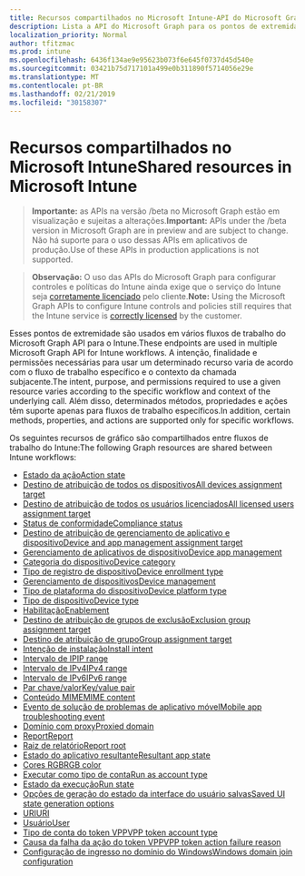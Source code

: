 ```yaml
---
title: Recursos compartilhados no Microsoft Intune-API do Microsoft Graph
description: Lista a API do Microsoft Graph para os pontos de extremidade do Intune (REST) que dão suporte a vários fluxos de trabalho para uma organização de locatário.
localization_priority: Normal
author: tfitzmac
ms.prod: intune
ms.openlocfilehash: 6436f134ae9e95623b073f6e645f0737d45d540e
ms.sourcegitcommit: 03421b75d717101a499e0b311890f5714056e29e
ms.translationtype: MT
ms.contentlocale: pt-BR
ms.lasthandoff: 02/21/2019
ms.locfileid: "30158307"
---
```

# <a name="shared-resources-in-microsoft-intune"></a><span data-ttu-id="b0773-103">Recursos compartilhados no Microsoft Intune</span><span class="sxs-lookup"><span data-stu-id="b0773-103">Shared resources in Microsoft Intune</span></span>

> <span data-ttu-id="b0773-104">**Importante:** as APIs na versão /beta no Microsoft Graph estão em visualização e sujeitas a alterações.</span><span class="sxs-lookup"><span data-stu-id="b0773-104">**Important:** APIs under the /beta version in Microsoft Graph are in preview and are subject to change.</span></span> <span data-ttu-id="b0773-105">Não há suporte para o uso dessas APIs em aplicativos de produção.</span><span class="sxs-lookup"><span data-stu-id="b0773-105">Use of these APIs in production applications is not supported.</span></span>

> <span data-ttu-id="b0773-106">**Observação:** O uso das APIs do Microsoft Graph para configurar controles e políticas do Intune ainda exige que o serviço do Intune seja [corretamente licenciado](https://www.microsoft.com/en-us/cloud-platform/microsoft-intune-pricing) pelo cliente.</span><span class="sxs-lookup"><span data-stu-id="b0773-106">**Note:** Using the Microsoft Graph APIs to configure Intune controls and policies still requires that the Intune service is [correctly licensed](https://www.microsoft.com/en-us/cloud-platform/microsoft-intune-pricing) by the customer.</span></span>

<span data-ttu-id="b0773-107">Esses pontos de extremidade são usados em vários fluxos de trabalho do Microsoft Graph API para o Intune.</span><span class="sxs-lookup"><span data-stu-id="b0773-107">These endpoints are used in multiple Microsoft Graph API for Intune workflows.</span></span>  <span data-ttu-id="b0773-108">A intenção, finalidade e permissões necessárias para usar um determinado recurso varia de acordo com o fluxo de trabalho específico e o contexto da chamada subjacente.</span><span class="sxs-lookup"><span data-stu-id="b0773-108">The intent, purpose, and permissions required to use a given resource varies according to the specific workflow and context of the underlying call.</span></span>  <span data-ttu-id="b0773-109">Além disso, determinados métodos, propriedades e ações têm suporte apenas para fluxos de trabalho específicos.</span><span class="sxs-lookup"><span data-stu-id="b0773-109">In addition, certain methods, properties, and actions are supported only for specific workflows.</span></span>

<span data-ttu-id="b0773-110">Os seguintes recursos de gráfico são compartilhados entre fluxos de trabalho do Intune:</span><span class="sxs-lookup"><span data-stu-id="b0773-110">The following Graph resources are shared between Intune workflows:</span></span>

- [<span data-ttu-id="b0773-111">Estado da ação</span><span class="sxs-lookup"><span data-stu-id="b0773-111">Action state</span></span>](intune-shared-actionstate.md)
- [<span data-ttu-id="b0773-112">Destino de atribuição de todos os dispositivos</span><span class="sxs-lookup"><span data-stu-id="b0773-112">All devices assignment target</span></span>](intune-shared-alldevicesassignmenttarget.md)
- [<span data-ttu-id="b0773-113">Destino de atribuição de todos os usuários licenciados</span><span class="sxs-lookup"><span data-stu-id="b0773-113">All licensed users assignment target</span></span>](intune-shared-alllicensedusersassignmenttarget.md)
- [<span data-ttu-id="b0773-114">Status de conformidade</span><span class="sxs-lookup"><span data-stu-id="b0773-114">Compliance status</span></span>](intune-shared-compliancestatus.md)
- [<span data-ttu-id="b0773-115">Destino de atribuição de gerenciamento de aplicativo e dispositivo</span><span class="sxs-lookup"><span data-stu-id="b0773-115">Device and app management assignment target</span></span>](intune-shared-deviceandappmanagementassignmenttarget.md)
- [<span data-ttu-id="b0773-116">Gerenciamento de aplicativos de dispositivo</span><span class="sxs-lookup"><span data-stu-id="b0773-116">Device app management</span></span>](intune-shared-deviceappmanagement.md)
- [<span data-ttu-id="b0773-117">Categoria do dispositivo</span><span class="sxs-lookup"><span data-stu-id="b0773-117">Device category</span></span>](intune-shared-devicecategory.md)
- [<span data-ttu-id="b0773-118">Tipo de registro de dispositivo</span><span class="sxs-lookup"><span data-stu-id="b0773-118">Device enrollment type</span></span>](intune-shared-deviceenrollmenttype.md)
- [<span data-ttu-id="b0773-119">Gerenciamento de dispositivos</span><span class="sxs-lookup"><span data-stu-id="b0773-119">Device management</span></span>](intune-shared-devicemanagement.md)
- [<span data-ttu-id="b0773-120">Tipo de plataforma do dispositivo</span><span class="sxs-lookup"><span data-stu-id="b0773-120">Device platform type</span></span>](intune-shared-deviceplatformtype.md)
- [<span data-ttu-id="b0773-121">Tipo de dispositivo</span><span class="sxs-lookup"><span data-stu-id="b0773-121">Device type</span></span>](intune-shared-devicetype.md)
- [<span data-ttu-id="b0773-122">Habilitação</span><span class="sxs-lookup"><span data-stu-id="b0773-122">Enablement</span></span>](intune-shared-enablement.md)
- [<span data-ttu-id="b0773-123">Destino de atribuição de grupos de exclusão</span><span class="sxs-lookup"><span data-stu-id="b0773-123">Exclusion group assignment target</span></span>](intune-shared-exclusiongroupassignmenttarget.md)
- [<span data-ttu-id="b0773-124">Destino de atribuição de grupo</span><span class="sxs-lookup"><span data-stu-id="b0773-124">Group assignment target</span></span>](intune-shared-groupassignmenttarget.md)
- [<span data-ttu-id="b0773-125">Intenção de instalação</span><span class="sxs-lookup"><span data-stu-id="b0773-125">Install intent</span></span>](intune-shared-installintent.md)
- [<span data-ttu-id="b0773-126">Intervalo de IP</span><span class="sxs-lookup"><span data-stu-id="b0773-126">IP range</span></span>](intune-shared-iprange.md)
- [<span data-ttu-id="b0773-127">Intervalo de IPv4</span><span class="sxs-lookup"><span data-stu-id="b0773-127">IPv4 range</span></span>](intune-shared-ipv4range.md)
- [<span data-ttu-id="b0773-128">Intervalo de IPv6</span><span class="sxs-lookup"><span data-stu-id="b0773-128">IPv6 range</span></span>](intune-shared-ipv6range.md)
- [<span data-ttu-id="b0773-129">Par chave/valor</span><span class="sxs-lookup"><span data-stu-id="b0773-129">Key/value pair</span></span>](intune-shared-keyvaluepair.md)
- [<span data-ttu-id="b0773-130">Conteúdo MIME</span><span class="sxs-lookup"><span data-stu-id="b0773-130">MIME content</span></span>](intune-shared-mimecontent.md)
- [<span data-ttu-id="b0773-131">Evento de solução de problemas de aplicativo móvel</span><span class="sxs-lookup"><span data-stu-id="b0773-131">Mobile app troubleshooting event</span></span>](intune-shared-mobileapptroubleshootingevent.md)
- [<span data-ttu-id="b0773-132">Domínio com proxy</span><span class="sxs-lookup"><span data-stu-id="b0773-132">Proxied domain</span></span>](intune-shared-proxieddomain.md)
- [<span data-ttu-id="b0773-133">Report</span><span class="sxs-lookup"><span data-stu-id="b0773-133">Report</span></span>](intune-shared-report.md)
- [<span data-ttu-id="b0773-134">Raiz de relatório</span><span class="sxs-lookup"><span data-stu-id="b0773-134">Report root</span></span>](intune-shared-reportroot.md)
- [<span data-ttu-id="b0773-135">Estado do aplicativo resultante</span><span class="sxs-lookup"><span data-stu-id="b0773-135">Resultant app state</span></span>](intune-shared-resultantappstate.md)
- [<span data-ttu-id="b0773-136">Cores RGB</span><span class="sxs-lookup"><span data-stu-id="b0773-136">RGB color</span></span>](intune-shared-rgbcolor.md)
- [<span data-ttu-id="b0773-137">Executar como tipo de conta</span><span class="sxs-lookup"><span data-stu-id="b0773-137">Run as account type</span></span>](intune-shared-runasaccounttype.md)
- [<span data-ttu-id="b0773-138">Estado da execução</span><span class="sxs-lookup"><span data-stu-id="b0773-138">Run state</span></span>](intune-shared-runstate.md)
- [<span data-ttu-id="b0773-139">Opções de geração do estado da interface do usuário salvas</span><span class="sxs-lookup"><span data-stu-id="b0773-139">Saved UI state generation options</span></span>](intune-shared-saveduistategenerationoptions.md)
- [<span data-ttu-id="b0773-140">URI</span><span class="sxs-lookup"><span data-stu-id="b0773-140">URI</span></span>](intune-shared-uri.md)
- [<span data-ttu-id="b0773-141">Usuário</span><span class="sxs-lookup"><span data-stu-id="b0773-141">User</span></span>](intune-shared-user.md)
- [<span data-ttu-id="b0773-142">Tipo de conta do token VPP</span><span class="sxs-lookup"><span data-stu-id="b0773-142">VPP token account type</span></span>](intune-shared-vpptokenaccounttype.md)
- [<span data-ttu-id="b0773-143">Causa da falha da ação do token VPP</span><span class="sxs-lookup"><span data-stu-id="b0773-143">VPP token action failure reason</span></span>](intune-shared-vpptokenactionfailurereason.md)
- [<span data-ttu-id="b0773-144">Configuração de ingresso no domínio do Windows</span><span class="sxs-lookup"><span data-stu-id="b0773-144">Windows domain join configuration</span></span>](intune-shared-windowsdomainjoinconfiguration.md)
